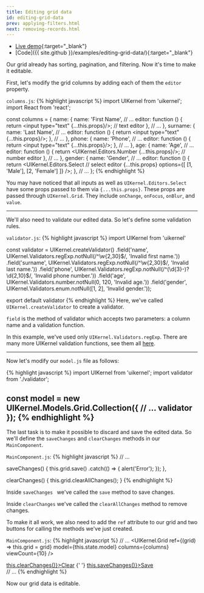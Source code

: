 ```yaml
---
title: Editing grid data
id: editing-grid-data
prev: applying-filters.html
next: removing-records.html
---
```

* [Live demo](/examples/editing-grid-data/){:target="_blank"}
* [Code]({{ site.github }}/examples/editing-grid-data/){:target="_blank"}

Our grid already has sorting, pagination, and filtering. Now it's time to make it editable.

First, let's modify the grid columns by adding each of them the `editor` property.

`columns.js`:
{% highlight javascript %}
import UIKernel from 'uikernel';
import React from 'react';

const columns = {
  name: {
    name: 'First Name',
    // ...
    editor: function () {
      return <input type="text" {...this.props}/>; // text editor
    },
    // ...
  },
  surname: {
    name: 'Last Name',
    // ...
    editor: function () {
      return <input type="text" {...this.props}/>;
    },
    // ...
  },
  phone: {
    name: 'Phone',
    // ...
    editor: function () {
      return <input type="text" {...this.props}/>;
    },
    // ...
  },
  age: {
    name: 'Age',
    // ...
    editor: function () {
      return <UIKernel.Editors.Number {...this.props}/>; // number editor
    },
    // ...
  },
  gender: {
    name: 'Gender',
    // ...
    editor: function () {
      return <UIKernel.Editors.Select // select editor
        {...this.props}
        options={[
          [1, 'Male'],
          [2, 'Female']
        ]}
      />;
    },
    // ...
};
{% endhighlight %}

You may have noticed that all inputs as well as `UIKernel.Editors.Select` have some props passed to them via `{...this.props}`.
These props are passed through `UIKernel.Grid`. They include `onChange`, `onFocus`, `onBlur`, and `value`.

---
We'll also need to validate our edited data. So let's define some validation rules.

`validator.js`:
{% highlight javascript %}
import UIKernel from 'uikernel'

const validator = UIKernel.createValidator()
  .field('name', UIKernel.Validators.regExp.notNull(/^\w{2,30}$/, 'Invalid first name.'))
  .field('surname', UIKernel.Validators.regExp.notNull(/^\w{2,30}$/, 'Invalid last name.'))
  .field('phone', UIKernel.Validators.regExp.notNull(/^(\d{3}-)?\d{2,10}$/, 'Invalid phone number.'))
  .field('age', UIKernel.Validators.number.notNull(0, 120, 'Invalid age.'))
  .field('gender', UIKernel.Validators.enum.notNull([1, 2], 'Invalid gender.'));

export default validator
{% endhighlight %}
Here, we've called `UIKernel.createValidator` to create a validator.

`field` is the method of validator which accepts two parameters: a column name and a validation function.

In this example, we've used only `UIKernel.Validators.regExp`. There are many more UIKernel validation functions, see them all [here](validator.html).

---

Now let's modify our `model.js` file as follows:

{% highlight javascript %}
import UIKernel from 'uikernel';
import validator from './validator';

const model = new UIKernel.Models.Grid.Collection({
  // ...
  validator
});
{% endhighlight %}
---

The last task is to make it possible to discard and save the edited data.
So we'll define the `saveChanges` and `clearChanges` methods in our `MainComponent`.

`MainComponent.js`:
{% highlight javascript %}
// ...

saveChanges() {
    this.grid.save()
      .catch(() => {
        alert('Error');
      });
  },

clearChanges() {
  this.grid.clearAllChanges();
}
{% endhighlight %}

Inside `saveChanges ` we've called the `save` method to save changes.

Inside `clearChanges` we've called the `clearAllChanges` method to remove changes.

To make it all work, we also need to add the `ref` attribute to our grid and two buttons for calling the methods we've just created.

`MainComponent.js`:
{% highlight javascript %}
// ...
<UIKernel.Grid
  ref={(grid) => this.grid = grid}
  model={this.state.model}
  columns={columns}
  viewCount={10}
/>
<div className="panel-footer">
  <a href="#" className="btn btn-success" onClick={() => this.clearChanges()}>Clear</a>
  {' '}
  <a href="#" className="btn btn-primary" onClick={() => this.saveChanges()}>Save</a>
</div>
// ...
{% endhighlight %}

Now our grid data is editable.
